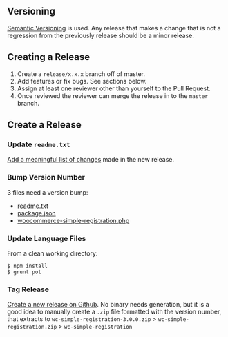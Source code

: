 ## Versioning

[Semantic Versioning](http://semver.org/) is used. Any release that makes a change that is not a regression from the previously release should be a minor release. 

## Creating a Release

1. Create a `release/x.x.x` branch off of master.
2. Add features or fix bugs. See sections below.
3. Assign at least one reviewer other than yourself to the Pull Request.
4. Once reviewed the reviewer can merge the release in to the `master` branch.

## Create a Release

### Update `readme.txt`

[Add a meaningful list of changes](https://github.com/Astoundify/wc-simple-registration/blob/master/readme.txt#L22) made in the new release.

### Bump Version Number

3 files need a version bump:

- [readme.txt](https://github.com/Astoundify/wc-simple-registration/blob/master/readme.txt#L7)
- [package.json](https://github.com/Astoundify/wc-simple-registration/blob/master/package.json#L2)
- [woocommerce-simple-registration.php](https://github.com/Astoundify/wc-simple-registration/blob/master/woocommerce-simple-registration.php.php#L6)

### Update Language Files

From a clean working directory:

```
$ npm install
$ grunt pot
```

### Tag Release

[Create a new release on Github](https://github.com/Astoundify/wc-simple-registration/releases/new). No binary needs generation, but it is a good idea to manually create a `.zip` file formatted with the version number, that extracts to `wc-simple-registration-3.0.0.zip` > `wc-simple-registration.zip` > `wc-simple-registration`
